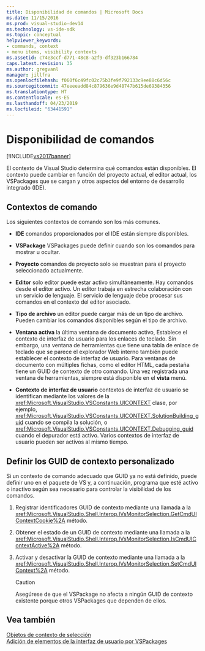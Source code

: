 ```yaml
---
title: Disponibilidad de comandos | Microsoft Docs
ms.date: 11/15/2016
ms.prod: visual-studio-dev14
ms.technology: vs-ide-sdk
ms.topic: conceptual
helpviewer_keywords:
- commands, context
- menu items, visibility contexts
ms.assetid: c74e3ccf-d771-48c8-a2f9-df323b166784
caps.latest.revision: 35
ms.author: gregvanl
manager: jillfra
ms.openlocfilehash: f060f6c49fc02c75b3fe9f792133c9ee88c6d56c
ms.sourcegitcommit: 47eeeeadd84c879636e9d48747b615de69384356
ms.translationtype: HT
ms.contentlocale: es-ES
ms.lasthandoff: 04/23/2019
ms.locfileid: "63441591"
---
```

# <a name="command-availability"></a>Disponibilidad de comandos
[!INCLUDE[vs2017banner](../../includes/vs2017banner.md)]

El contexto de Visual Studio determina qué comandos están disponibles. El contexto puede cambiar en función del proyecto actual, el editor actual, los VSPackages que se cargan y otros aspectos del entorno de desarrollo integrado (IDE).  
  
## <a name="command-contexts"></a>Contextos de comando  
 Los siguientes contextos de comando son los más comunes.  
  
- **IDE** comandos proporcionados por el IDE están siempre disponibles.  
  
- **VSPackage** VSPackages puede definir cuando son los comandos para mostrar u ocultar.  
  
- **Proyecto** comandos de proyecto solo se muestran para el proyecto seleccionado actualmente.  
  
- **Editor** solo editor puede estar activo simultáneamente. Hay comandos desde el editor activo. Un editor trabaja en estrecha colaboración con un servicio de lenguaje. El servicio de lenguaje debe procesar sus comandos en el contexto del editor asociado.  
  
- **Tipo de archivo** un editor puede cargar más de un tipo de archivo. Pueden cambiar los comandos disponibles según el tipo de archivo.  
  
- **Ventana activa** la última ventana de documento activo, Establece el contexto de interfaz de usuario para los enlaces de teclado. Sin embargo, una ventana de herramientas que tiene una tabla de enlace de teclado que se parece el explorador Web interno también puede establecer el contexto de interfaz de usuario. Para ventanas de documento con múltiples fichas, como el editor HTML, cada pestaña tiene un GUID de contexto de otro comando. Una vez registrada una ventana de herramientas, siempre está disponible en el **vista** menú.  
  
- **Contexto de interfaz de usuario** contextos de interfaz de usuario se identifican mediante los valores de la <xref:Microsoft.VisualStudio.VSConstants.UICONTEXT> clase, por ejemplo, <xref:Microsoft.VisualStudio.VSConstants.UICONTEXT.SolutionBuilding_guid> cuando se compila la solución, o <xref:Microsoft.VisualStudio.VSConstants.UICONTEXT.Debugging_guid> cuando el depurador está activo. Varios contextos de interfaz de usuario pueden ser activos al mismo tiempo.  
  
## <a name="defining-custom-context-guids"></a>Definir los GUID de contexto personalizado  
 Si un contexto de comando adecuado que GUID ya no está definido, puede definir uno en el paquete de VS y, a continuación, programa que esté activo o inactivo según sea necesario para controlar la visibilidad de los comandos.  
  
1. Registrar identificadores GUID de contexto mediante una llamada a la <xref:Microsoft.VisualStudio.Shell.Interop.IVsMonitorSelection.GetCmdUIContextCookie%2A> método.  
  
2. Obtener el estado de un GUID de contexto mediante una llamada a la <xref:Microsoft.VisualStudio.Shell.Interop.IVsMonitorSelection.IsCmdUIContextActive%2A> método.  
  
3. Activar y desactivar la GUID de contexto mediante una llamada a la <xref:Microsoft.VisualStudio.Shell.Interop.IVsMonitorSelection.SetCmdUIContext%2A> método.  
  
    > [!CAUTION]
    > Asegúrese de que el VSPackage no afecta a ningún GUID de contexto existente porque otros VSPackages que dependen de ellos.  
  
## <a name="see-also"></a>Vea también  
 [Objetos de contexto de selección](../../extensibility/internals/selection-context-objects.md)   
 [Adición de elementos de la interfaz de usuario por VSPackages](../../extensibility/internals/how-vspackages-add-user-interface-elements.md)

